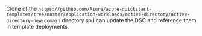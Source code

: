 Clone of the `https://github.com/Azure/azure-quickstart-templates/tree/master/application-workloads/active-directory/active-directory-new-domain` directory so I can update the DSC and reference them in template deployments.